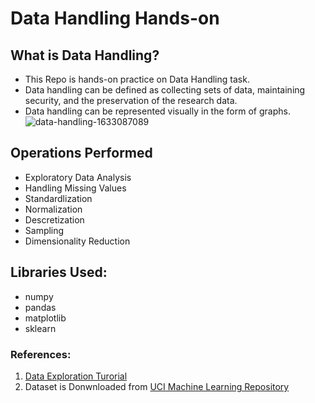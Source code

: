# Data Handling Hands-on                  

## What is Data Handling?

- This Repo is hands-on practice on Data Handling task.
- Data handling can be defined as collecting sets of data, maintaining security, and the preservation of the research data. 
- Data handling can be represented visually in the form of graphs.
![data-handling-1633087089](https://user-images.githubusercontent.com/58986628/194480331-56bd098e-9ebb-4038-a61b-4110c083d0b4.png)



## Operations Performed
- Exploratory Data Analysis
- Handling Missing Values
- Standardlization
- Normalization
- Descretization
- Sampling
- Dimensionality Reduction


## Libraries Used:
- numpy
- pandas
- matplotlib
- sklearn


### References:
  1. <a href = "http://www.cse.msu.edu/~ptan/dmbook/tutorials/tutorial4/tutorial4.html" target="_blank">Data Exploration Turorial</a>
  2.  Dataset is Donwnloaded from <a href="https://archive.ics.uci.edu/ml/
datasets.php" target="_blank">UCI Machine Learning Repository</a>
